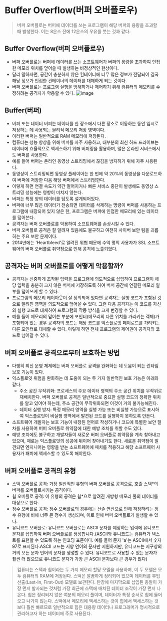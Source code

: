 # Buffer Overflow(버퍼 오버플로우)
> 버퍼 오버플로는 버퍼에 데이터를 쓰는 프로그램이 해당 버퍼의 용량을 초과할 때 발생한다.
> 이는 8온스 잔에 12온스의 우유를 붓는 것과 같다.
## Buffer Overflow(버퍼 오버플로우)
- 버퍼 오버플로는 버퍼에 데이터를 쓰는 소프트웨어가 버퍼의 용량을 초과하여 인접한 메모리 위치를 덮어쓸 때 발생하는 비정상적인 현상이다.
- 달리 말하자면, 공간이 충분하지 않은 컨테이너에 너무 많은 정보가 전달되어 결국 해당 정보가 인접한 컨테이너의 데이터를 대체하게 되는 것이다.
- 버퍼 오버플로는 프로그램 실행을 방해하거나 제어하기 위해 컴퓨터의 메모리를 수정하려는 공격자가 악용할 수 있다.
![image](https://github.com/user-attachments/assets/8d9aeeaa-2796-4fd8-b3ae-a1e06e19527d)
## Buffer(버퍼)
- 버퍼 또는 데이터 버퍼는 데이터를 한 장소에서 다른 장소로 이동하는 동안 임시로 저장하는 데 사용되는 물리적 메모리 저장 영역이다.
- 이러한 버퍼는 일반적으로 RAM 메모리에 저장된다.
- 컴퓨터는 성능 향상을 위해 버퍼를 자주 사용하고, 대부분의 최신 하드 드라이브는 데이터에 효율적으로 액세스하기 위해 버퍼링을 활용하며, 많은 온라인 서비스에서도 버퍼를 사용한다.
- 예를 들어 버퍼는 온라인 동영상 스트리밍에서 끊김을 방지하기 위해 자주 사용된다.
- 동영상이 스트리밍되면 동영상 플레이어는 한 번에 약 20%의 동영상을 다운로드하여 버퍼에 저장한 다음 해당 버퍼에서 스트리밍한다.
- 이렇게 하면 연결 속도가 약간 떨어지거나 빠른 서비스 중단이 발생해도 동영상 스트리밍 성능에는 영향이 미치지 않는다.
- 버퍼는 특정 양의 데이터를 담도록 설계되어있다.
- 버퍼에 너무 많은 데이터가 전송되면 데이터를 삭제하는 명령이 버퍼를 사용하는 프로그램에 내장되어 있지 않은 한, 프로그램은 버퍼에 인접한 메모리에 있는 데이터를 덮어쓴다.
- 공격자는 버퍼 오버플로를 악용하여 소프트웨어를 손상시킬 수 있다.
- 버퍼 오버플로 공격은 잘 알려져 있음에도 불구하고 여전히 사이버 보안 팀을 괴롭히는 주요 보안 문제이다.
- 2014년에는 'Heartbleed'로 알려진 위협 때문에 수억 명의 사용자가 SSL 소프트웨어의 버퍼 오버플로 취약점으로 인해 공격에 노출되었다.
## 공격자는 버퍼 오버플로를 어떻게 악용할까?
- 공격자는 신중하게 조작된 입력을 프로그램에 의도적으로 삽입하여 프로그램이 해당 입력을 충분히 크지 않은 버퍼에 저장하도록 하여 버퍼 공간에 연결된 메모리 일부를 덮어쓰게 할 수 있다.
- 프로그램의 메모리 레이아웃이 잘 정의되어 있다면 공격자는 실행 코드가 포함된 것으로 알려진 영역을 의도적으로 덮어쓸 수 있다. 그런 다음 공격자는 이 코드를 자신의 실행 코드로 대체하여 프로그램의 작동 방식을 크게 변경할 수 있다.
- 예를 들어 메모리의 덮어쓴 부분에 포인터(메모리의 다른 위치를 가리키는 객체)가 포함되어 있는 경우 공격자의 코드는 해당 코드를 익스플로잇 페이로드를 가리키는 다른 포인터로 대체할 수 있다. 이렇게 하면 전체 프로그램의 제어권이 공격자의 코드로 넘어갈 수 있다.
## 버퍼 오버플로 공격으로부터 보호하는 방법
- 다행히 최신 운영 체제에는 버퍼 오버플로 공격을 완화하는 데 도움이 되는 런타임 보호 기능이 있다.
- 익스플로잇 위험을 완화하는 데 도움이 되는 두 가지 일반적인 보호 기능은 아래와 같다.
  - 주소 공간 무작위화: 프로세스의 주요 데이터 영역의 주소 공간 위치를 무작위로 재배치한다. 버퍼 오버플로 공격은 일반적으로 중요한 실행 코드의 정확한 위치를 알고 있어야 하는데, 주소 공간이 무작위화되면 이것이 거의 불가능해진다.
  - 데이터 실행 방지: 특정 메모리 영역을 실행 가능 또는 비실행 가능으로 표시하여 익스플로잇이 비실행 영역에서 발견된 코드를 실행하지 못하도록 만든다.
- 소프트웨어 개발자는 보호 기능이 내장된 언어로 작성하거나 코드에 특별한 보안 절차를 사용하여 버퍼 오버플로 취약점에 대한 예방 조치를 취할 수도 있다.
- 예방 조치에도 불구하고 개발자들이 새로운 버퍼 오버플로 취약점을 계속 찾아내고 있으며, 때로는 익스플로잇의 성공에 뒤이어 찾아내기도 한다. 새로운 취약점이 발견되면 엔지니어는 영향을 받는 소프트웨어에 패치를 적용하고 해당 소프트웨어 사용자가 패치에 액세스할 수 있도록 해야한다.
## 버퍼 오버플로 공격의 유형
- 스택 오버플로 공격: 가장 일반적인 유형의 버퍼 오버플로 공격으로, 호출 스택*의 버퍼를 오버플로시키는 공격이다.
- 힙 오버플로 공격: 이 유형의 공격은 힙*으로 알려진 개방형 메모리 풀의 데이터를 대상으로 한다.
- 정수 오버플로 공격: 정수 오버플로의 경우에는 산술 연산으로 인해 저장하려는 정수 유형에 비해 너무 큰 정수가 생성되며, 이로 인해 버퍼 오버플로가 발생할 수 있다.
- 유니코드 오버플로: 유니코드 오버플로는 ASCII 문자를 예상하는 입력에 유니코드 문자를 삽입하여 버퍼 오버플로를 생성합니다.(ASCII와 유니코드는 컴퓨터가 텍스트를 표현할 수 있도록 하는 인코딩 표준이다. 예를 들어 문자 'a'는 ASCII에서 숫자 97로 표시된다.ASCII 코드는 서양 언어의 문자만 지원하지만, 유니코드는 지구상의 거의 모든 문자 언어의 문자를 생성할 수 있다. 유니코드로 사용할 수 있는 문자가 훨씬 더 많으므로 유니코드 문자가 가장 큰 ASCII 문자보다 큰 경우가 많다)
> 컴퓨터는 스택과 힙이라는 두 가지 메모리 할당 모델을 사용하며, 이 두 모델은 모두 컴퓨터의 RAM에 저장된다. 스택은 깔끔하게 정리되어 있으며 데이터를 후입선출(Last-In, First-Out) 모델로 보관한다. 탄창에 마지막으로 삽입된 총알이 가장 먼저 발사되는 것처럼 가장 최근에 스택에 배치된 데이터 조각이 가장 먼저 나온다. 힙은 정리되지 않은 여분의 메모리 풀이며, 데이터가 특정 순서로 힙에 들어오고 나가지 않는다. 스택에서 메모리에 액세스하는 것이 힙에서 액세스하는 것보다 훨씬 빠르므로 일반적으로 힙은 대용량 데이터나 프로그래머가 명시적으로 관리하고자 하는 데이터에 주로 사용된다.

